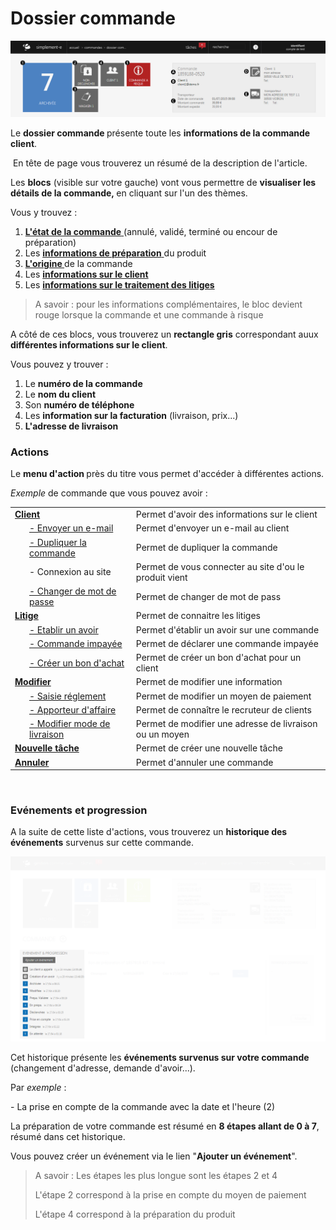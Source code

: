 # Dossier commande


![dossiercommande-0](images/dossiercommande-0.png)


<p>Le <strong>dossier commande&nbsp;</strong>pr&eacute;sente toute les <strong>informations de la commande client</strong>.</p>
<p>&nbsp;En t&ecirc;te de page vous trouverez un r&eacute;sum&eacute; de la description de l'article.</p>
<p>Les <strong>blocs</strong> (visible sur votre gauche) vont vous permettre de <strong>visualiser les d&eacute;tails de la commande,&nbsp;</strong>en cliquant sur l'un des th&egrave;mes.</p>
<p>Vous y trouvez :&nbsp;</p>
<ol>
<li><a title="L'&eacute;tat de la commande" href="/app/gestion-commerciale/ventes/ongletprincipal.aspx"><strong>L'&eacute;tat de la commande</strong> </a>(annul&eacute;, valid&eacute;, termin&eacute; ou encour de pr&eacute;paration)</li>
<li>Les <a title="informations de la pr&eacute;paration" href="/app/gestion-commerciale/ventes/ongletpreparation.aspx"><strong>informations de pr&eacute;paration</strong> </a>du produit</li>
<li><a title="L'origine" href="/app/gestion-commerciale/ventes/origine.aspx"><strong>L'origine&nbsp;</strong></a>de la commande</li>
<li>Les <strong><a href="/app/gestion-commerciale/ventes/informationsurleclient.aspx">informations sur le client</a></strong></li>
<li>Les <strong><a href="/app/gestion-commerciale/ventes/informationsurletraitementdeslitiges.aspx">informations sur le traitement des litiges</a></strong></li>
</ol>
<blockquote>
<p>A savoir : pour les informations compl&eacute;mentaires, le bloc devient rouge lorsque la commande et une commande &agrave; risque</p>
</blockquote>
<p>A c&ocirc;t&eacute; de ces blocs, vous trouverez un <strong>rectangle gris</strong> correspondant auux <strong>diff&eacute;rentes informations sur le client</strong>.</p>
<p>Vous pouvez y trouver :</p>
<ol>
<li>Le <strong>num&eacute;ro de la commande</strong></li>
<li>Le <strong>nom du client</strong></li>
<li>Son <strong>num&eacute;ro de t&eacute;l&eacute;phone</strong></li>
<li>Les <strong>information sur la facturation</strong> (livraison, prix...)</li>
<li><strong>L'adresse de livraison</strong></li>
</ol>
<h3>Actions</h3>
<p>Le <strong>menu&nbsp;d'action&nbsp;</strong>pr&egrave;s du titre vous permet d'acc&eacute;der &agrave; diff&eacute;rentes actions.</p>
<p><em>Exemple</em> de commande que vous pouvez avoir :</p>


<table>
<tbody>
<tr>
<td><strong><a href="/app/gestion-commerciale/ventes/interactionclient.aspx">Client </a></strong></td>
<td>Permet d'avoir des informations sur le client&nbsp;</td>
</tr>
<tr>
<td style="padding-left: 30px;"><a href="/app/gestion-commerciale/ventes/EnvoyerMail.aspx">- Envoyer un e-mail</a></td>
<td>Permet d'envoyer un e-mail au client</td>
</tr>
<tr>
<td style="padding-left: 30px;"><a href="/app/gestion-commerciale/ventes/DupliquerCommande.aspx">- Dupliquer la commande</a></td>
<td>Permet de dupliquer la commande</td>
</tr>
<tr>
<td style="padding-left: 30px;">- Connexion au site</td>
<td>Permet de vous connecter au site d'ou le produit vient</td>
</tr>
<tr>
<td style="padding-left: 30px;"><a href="/app/gestion-commerciale/ventes/changepassword.aspx">- Changer de mot de passe</a></td>
<td>Permet de changer de mot de pass</td>
</tr>
<tr>
<td><strong><a href="/app/gestion-commerciale/ventes/litiges.aspx">Litige </a></strong></td>
<td>Permet de connaitre les litiges&nbsp;</td>
</tr>
<tr>
<td style="padding-left: 30px;"><a href="/app/gestion-commerciale/ventes/avoir.aspx">- Etablir un avoir</a></td>
<td>Permet d'&eacute;tablir un avoir sur une commande&nbsp;</td>
</tr>
<tr>
<td style="padding-left: 30px;"><a href="/app/gestion-commerciale/ventes/CreationImpaye.aspx">- Commande impay&eacute;e</a></td>
<td>Permet de d&eacute;clarer&nbsp;une commande impay&eacute;e</td>
</tr>
<tr>
<td style="padding-left: 30px;"><a href="/app/gestion-commerciale/ventes/EditBagc.aspx">- Cr&eacute;er un bon d'achat</a></td>
<td>Permet de cr&eacute;er un bon d'achat pour un client</td>
</tr>
<tr>
<td><strong><a href="/app/gestion-commerciale/ventes/modifications.aspx">Modifier</a></strong></td>
<td>Permet de modifier une information</td>
</tr>
<tr>
<td style="padding-left: 30px;"><a href="/app/gestion-commerciale/ventes/SaisieReglements.aspx">- Saisie r&eacute;glement</a></td>
<td>Permet de modifier un moyen de paiement</td>
</tr>
<tr>
<td style="padding-left: 30px;"><a href="/app/gestion-commerciale/ventes/ApporteurCommande.aspx">- Apporteur d'affaire</a></td>
<td>Permet de conna&icirc;tre le recruteur de clients</td>
</tr>
<tr>
<td style="padding-left: 30px;"><a href="/app/gestion-commerciale/ventes/ModificationLivraison.aspx">- Modifier mode de livraison</a></td>
<td>Permet de modifier une adresse de livraison ou un moyen</td>
</tr>
<tr>
<td><a title="Nouvelle t&acirc;che" href="/app/gestion-commerciale/ventes/NewTodo.aspx"><strong>Nouvelle t&acirc;che</strong></a></td>
<td>Permet de cr&eacute;er une nouvelle t&acirc;che</td>
</tr>
<tr>
<td><strong><a href="/app/gestion-commerciale/ventes/AnnulationCommande.aspx">Annuler</a></strong></td>
<td>Permet d'annuler une commande</td>
</tr>
</tbody>
</table>
<p>&nbsp;</p>


<h3>Ev&eacute;nements et progression</h3>
<p>A la suite de cette liste d'actions, vous trouverez un <strong>historique des &eacute;v&eacute;nements</strong> survenus sur cette commande.</p>


![dossiercommande-screenshotfionajoupilancom20150708141802](images/dossiercommande-screenshotfionajoupilancom20150708141802.png)


<p>Cet historique pr&eacute;sente les <strong>&eacute;v&eacute;nements survenus sur votre commande</strong> (changement d'adresse, demande d'avoir...).</p>
<p>Par <em>exemple</em> :</p>
<p>- La prise en compte de la commande avec la date et l'heure (2)</p>
<p>La pr&eacute;paration de votre commande est r&eacute;sum&eacute; en <strong>8 &eacute;tapes allant de 0 &agrave; 7</strong>, r&eacute;sum&eacute; dans cet historique.</p>
<p>Vous pouvez cr&eacute;er un &eacute;v&eacute;nement via le lien "<strong>Ajouter un &eacute;v&eacute;nement</strong>".</p>
<blockquote>
<p>A savoir : Les &eacute;tapes les plus longue sont les &eacute;tapes 2 et 4</p>
<p>L'&eacute;tape 2 correspond &agrave; la prise en compte du moyen de paiement</p>
<p>L'&eacute;tape 4 correspond &agrave; la pr&eacute;paration du produit</p>
</blockquote>
<p>&nbsp;</p>
<p>&nbsp;</p>


